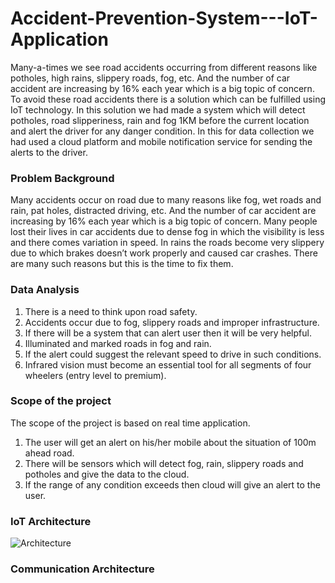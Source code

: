 # Accident-Prevention-System---IoT-Application
Many-a-times we see road accidents occurring from different reasons like potholes, high rains, slippery roads, fog, etc. And the number of car accident are increasing by 16% each year which is a big topic of concern. To avoid these road accidents there is a solution which can be fulfilled using IoT technology. In this solution we had made a system which will detect potholes, road slipperiness, rain and fog 1KM before the current location and alert the driver for any danger condition. In this for data collection we had used a cloud platform and mobile notification service for sending the alerts to the driver.

### Problem Background
Many accidents occur on road due to many reasons like fog, wet roads and rain, pat holes, distracted driving, etc. And the number of car accident are increasing by 16% each year which is a big topic of concern. Many people lost their lives in car accidents due to dense fog in which the visibility is less and there comes variation in speed. In rains the roads become very slippery due to which brakes doesn’t work properly and caused car crashes. There are many such reasons but this is the time to fix them.

### Data Analysis
1.	There is a need to think upon road safety. 
2.	Accidents occur due to fog, slippery roads and improper infrastructure.
3.	If there will be a system that can alert user then it will be very helpful.
4.	Illuminated and marked roads in fog and rain.
5.	If the alert could suggest the relevant speed to drive in such conditions.
6.	Infrared vision must become an essential tool for all segments of four wheelers (entry level to premium).

### Scope of the project
The scope of the project is based on real time application. 
1.	The user will get an alert on his/her mobile about the situation of 100m ahead road.
2.	There will be sensors which will detect fog, rain, slippery roads and potholes and give the data to the cloud.
3.	If the range of any condition exceeds then cloud will give an alert to the user.

### IoT Architecture
![Architecture](https://user-images.githubusercontent.com/70309589/159110256-16963ac7-dc29-4a12-9b3f-d4dda46da45e.png)

### Communication Architecture


